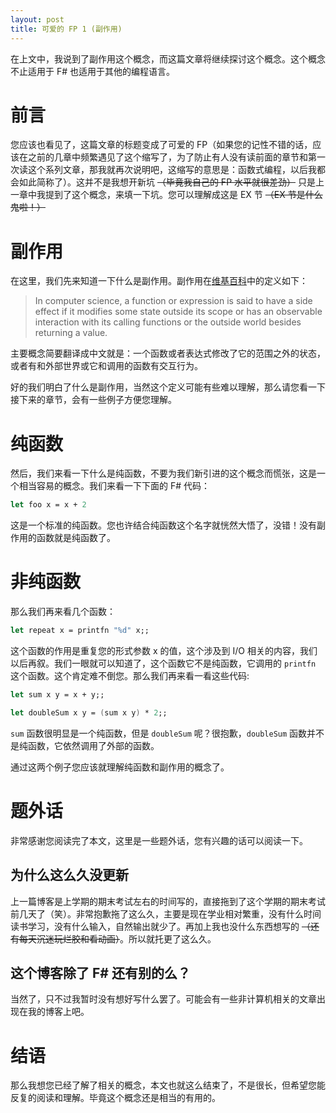 ```yaml
---
layout: post
title: 可爱的 FP 1 (副作用)
---
```

在上文中，我说到了副作用这个概念，而这篇文章将继续探讨这个概念。这个概念不止适用于 F# 也适用于其他的编程语言。
<!--more-->
# 前言
您应该也看见了，这篇文章的标题变成了可爱的 FP（如果您的记性不错的话，应该在之前的几章中频繁遇见了这个缩写了，为了防止有人没有读前面的章节和第一次读这个系列文章，那我就再次说明吧，这缩写的意思是：函数式编程，以后我都会如此简称了）。这并不是我想开新坑 ~~（毕竟我自己的 FP 水平就很差劲）~~ 只是上一章中我提到了这个概念，来填一下坑。您可以理解成这是 EX 节 ~~（EX 节是什么鬼啦！）~~
# 副作用
在这里，我们先来知道一下什么是副作用。副作用在[维基百科](https://en.wikipedia.org/wiki/Side_effect_(computer_science))中的定义如下：

> In computer science, a function or expression is said to have a side effect if it modifies some state outside its scope or has an observable interaction with its calling functions or the outside world besides returning a value.

主要概念简要翻译成中文就是：一个函数或者表达式修改了它的范围之外的状态，或者有和外部世界或它和调用的函数有交互行为。

好的我们明白了什么是副作用，当然这个定义可能有些难以理解，那么请您看一下接下来的章节，会有一些例子方便您理解。

# 纯函数
然后，我们来看一下什么是纯函数，不要为我们新引进的这个概念而慌张，这是一个相当容易的概念。我们来看一下下面的 F# 代码：

```fsharp
let foo x = x + 2
```

这是一个标准的纯函数。您也许结合纯函数这个名字就恍然大悟了，没错！没有副作用的函数就是纯函数了。
# 非纯函数
那么我们再来看几个函数：

```fsharp
let repeat x = printfn "%d" x;;
```

这个函数的作用是重复您的形式参数 x 的值，这个涉及到 I/O 相关的内容，我们以后再叙。我们一眼就可以知道了，这个函数它不是纯函数，它调用的 `printfn` 这个函数。这个肯定难不倒您。那么我们再来看一看这些代码:

```fsharp
let sum x y = x + y;;

let doubleSum x y = (sum x y) * 2;;  
```

`sum` 函数很明显是一个纯函数，但是 `doubleSum` 呢？很抱歉，`doubleSum` 函数并不是纯函数，它依然调用了外部的函数。

通过这两个例子您应该就理解纯函数和副作用的概念了。

# 题外话
非常感谢您阅读完了本文，这里是一些题外话，您有兴趣的话可以阅读一下。
## 为什么这么久没更新
上一篇博客是上学期的期末考试左右的时间写的，直接拖到了这个学期的期末考试前几天了（笑）。非常抱歉拖了这么久，主要是现在学业相对繁重，没有什么时间读书学习，没有什么输入，自然输出就少了。再加上我也没什么东西想写的 ~~（还有每天沉迷玩烂胶和看动画）~~。所以就托更了这么久。
## 这个博客除了 F# 还有别的么？
当然了，只不过我暂时没有想好写什么罢了。可能会有一些非计算机相关的文章出现在我的博客上吧。
# 结语
那么我想您已经了解了相关的概念，本文也就这么结束了，不是很长，但希望您能反复的阅读和理解。毕竟这个概念还是相当的有用的。

